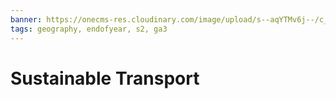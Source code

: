 ```yaml
---
banner: https://onecms-res.cloudinary.com/image/upload/s--aqYTMv6j--/c_fill,g_auto,h_468,w_830/f_auto,q_auto/v1/mediacorp/cna/image/2021-08/whatsapp-image-2021-08-25-at-11.50.11.jpeg?itok=YAoZIYJ9
tags: geography, endofyear, s2, ga3
---
```

# Sustainable Transport 